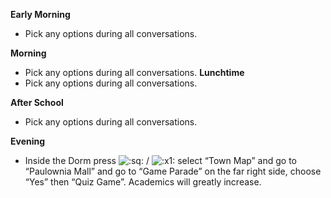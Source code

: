 **Early Morning**

- Pick any options during all conversations.

**Morning**

- Pick any options during all conversations.
  **Lunchtime**
- Pick any options during all conversations.

**After School**

- Pick any options during all conversations.

**Evening**

- Inside the Dorm press ![:sq:](/assets/square.png) / ![:x1:](/assets/x1.png) select “Town Map” and go to “Paulownia Mall” and go to “Game Parade” on the far right side, choose “Yes” then “Quiz Game”. Academics will greatly increase.
